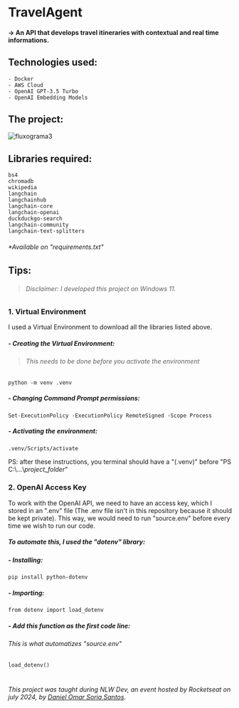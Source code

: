 # TravelAgent
#### -> An API that develops travel itineraries with contextual and real time informations.

## Technologies used: 
    - Docker
    - AWS Cloud
    - OpenAI GPT-3.5 Turbo
    - OpenAI Embedding Models

## The project:

![fluxograma3](https://github.com/user-attachments/assets/3f7ac6b5-61c9-4879-8aca-62f4f4e1e5b4)

## Libraries required: 
    bs4
    chromadb
    wikipedia
    langchain
    langchainhub
    langchain-core
    langchain-openai
    duckduckgo-search
    langchain-community
    langchain-text-splitters 
###### *Available on "requirements.txt"
    

## Tips:
> ###### Disclaimer: I developed this project on Windows 11.
### 1. Virtual Environment
  I used a Virtual Environment to download all the libraries listed above.
##### - Creating the Virtual Environment:
> ###### This needs to be done before you activate the environment
    python -m venv .venv

##### - Changing Command Prompt permissions: 
    Set-ExecutionPolicy -ExecutionPolicy RemoteSigned -Scope Process

##### - Activating the environment: 
    .venv/Scripts/activate   
        
PS: after these instructions, you terminal should have a "(.venv)" before "PS C:\\...\\_project_folder_" 

### 2. OpenAI Access Key

To work with the OpenAI API, we need to have an access key, which I stored in an ".env" file (The .env file isn't in this repository because it should be kept private).
This way, we would need to run "source.env" before every time we wish to run our code. 

##### To automate this, I used the "dotenv" library:

##### - Installing:  
    pip install python-dotenv                                                           

##### - Importing: 
    from dotenv import load_dotenv

##### - Add this function as the first code line:
###### This is what automatizes "source.env"
    load_dotenv()

#

###### This project was taught during NLW Dev, an event hosted by Rocketseat on july 2024, by <a href="https://www.linkedin.com/in/daniel-omar-soria?utm_source=share&utm_campaign=share_via&utm_content=profile&utm_medium=ios_app">Daniel Omar Soria Santos</a>.
